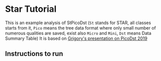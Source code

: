 # Star Tutorial

This is an example analysis of StPicoDst (`St` stands for STAR, all classes starts from it, `Pico` means the tree data format where only small number of numerous qualities are saved, exist also `Micro` and `Mini`, `Dst` means Data Summary Table)
It is based on [Grigory's presentation on PicoDst 2019](https://drupal.star.bnl.gov/STAR/system/files/Nigmatkulov_intro2pico_Krakow2019.pdf)

## Instructions to run
